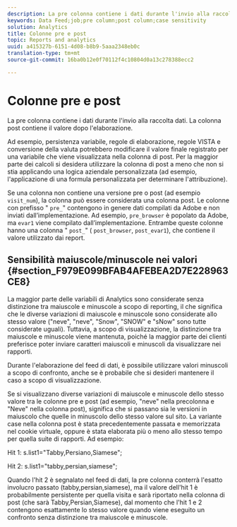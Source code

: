 ```yaml
---
description: La pre colonna contiene i dati durante l'invio alla raccolta dati. La colonna post contiene il valore dopo l'elaborazione.
keywords: Data Feed;job;pre column;post column;case sensitivity
solution: Analytics
title: Colonne pre e post
topic: Reports and analytics
uuid: a415327b-6151-4d08-b8b9-5aaa2348eb0c
translation-type: tm+mt
source-git-commit: 16ba0b12e0f70112f4c10804d0a13c278388ecc2

---
```



# Colonne pre e post

La pre colonna contiene i dati durante l'invio alla raccolta dati. La colonna post contiene il valore dopo l'elaborazione.

Ad esempio, persistenza variabile, regole di elaborazione, regole VISTA e conversione della valuta potrebbero modificare il valore finale registrato per una variabile che viene visualizzata nella colonna di post. Per la maggior parte dei calcoli si desidera utilizzare la colonna di post a meno che non si stia applicando una logica aziendale personalizzata (ad esempio, l'applicazione di una formula personalizzata per determinare l'attribuzione).

Se una colonna non contiene una versione pre o post (ad esempio `visit_num`), la colonna può essere considerata una colonna post. Le colonne con prefisso " `pre_`" contengono in genere dati compilati da Adobe e non inviati dall’implementazione. Ad esempio, `pre_browser` è popolato da Adobe, ma `evar1` viene compilato dall’implementazione. Entrambe queste colonne hanno una colonna " `post_`" ( `post_browser`, `post_evar1`), che contiene il valore utilizzato dai report.

## Sensibilità maiuscole/minuscole nei valori {#section_F979E099BFAB4AFEBEA2D7E228963CE8}

La maggior parte delle variabili di Analytics sono considerate senza distinzione tra maiuscole e minuscole a scopo di reporting, il che significa che le diverse variazioni di maiuscole e minuscole sono considerate allo stesso valore ("neve", "neve", "Snow", "SNOW" e "sNow" sono tutte considerate uguali). Tuttavia, a scopo di visualizzazione, la distinzione tra maiuscole e minuscole viene mantenuta, poiché la maggior parte dei clienti preferisce poter inviare caratteri maiuscoli e minuscoli da visualizzare nei rapporti.

Durante l'elaborazione del feed di dati, è possibile utilizzare valori minuscoli a scopo di confronto, anche se è probabile che si desideri mantenere il caso a scopo di visualizzazione.

Se si visualizzano diverse variazioni di maiuscole e minuscole dello stesso valore tra le colonne pre e post (ad esempio, "neve" nella precolonna e "Neve" nella colonna post), significa che si passano sia le versioni in maiuscolo che quelle in minuscolo dello stesso valore sul sito. La variante case nella colonna post è stata precedentemente passata e memorizzata nel cookie virtuale, oppure è stata elaborata più o meno allo stesso tempo per quella suite di rapporti. Ad esempio:

Hit 1: s.list1="Tabby,Persiano,Siamese";

Hit 2: s.list1="tabby,persian,siamese";

Quando l'hit 2 è segnalato nel feed di dati, la pre colonna conterrà l'esatto involucro passato (tabby,persian,siamese), ma il valore dell'hit 1 è probabilmente persistente per quella visita e sarà riportato nella colonna di post (che sarà Tabby,Persian,Siamese), dal momento che l'hit 1 e 2 contengono esattamente lo stesso valore quando viene eseguito un confronto senza distinzione tra maiuscole e minuscole.
